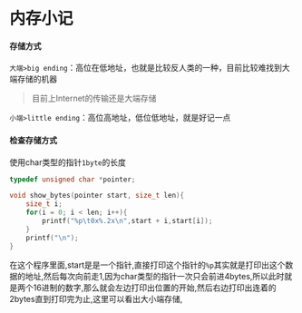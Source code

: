 # 内存小记

#### 存储方式

`大端>big ending`：高位在低地址，也就是比较反人类的一种，目前比较难找到大端存储的机器

> 目前上Internet的传输还是大端存储

`小端>little ending`：高位高地址，低位低地址，就是好记一点

#### 检查存储方式

使用char类型的指针`1byte`的长度

```c
typedef unsigned char *pointer;

void show_bytes(pointer start, size_t len){
    size_t i;
    for(i = 0; i < len; i++){
        printf("%p\t0x%.2x\n",start + i,start[i]);
    }
    printf("\n");
}
```

在这个程序里面,start是是一个指针,直接打印这个指针的`%p`其实就是打印出这个数据的地址,然后每次向前走1,因为char类型的指针一次只会前进4bytes,所以此时就是两个16进制的数字,那么就会左边打印出位置的开始,然后右边打印出连着的2bytes直到打印完为止,这里可以看出大小端存储,